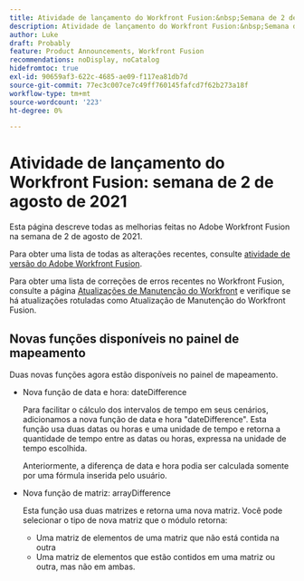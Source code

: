 ```yaml
---
title: Atividade de lançamento do Workfront Fusion:&nbsp;Semana de 2 de agosto de 2021
description: Atividade de lançamento do Workfront Fusion:&nbsp;Semana de 2 de agosto de 2021
author: Luke
draft: Probably
feature: Product Announcements, Workfront Fusion
recommendations: noDisplay, noCatalog
hidefromtoc: true
exl-id: 90659af3-622c-4685-ae09-f117ea81db7d
source-git-commit: 77ec3c007ce7c49ff760145fafcd7f62b273a18f
workflow-type: tm+mt
source-wordcount: '223'
ht-degree: 0%

---
```


# Atividade de lançamento do Workfront Fusion: semana de 2 de agosto de 2021

Esta página descreve todas as melhorias feitas no Adobe Workfront Fusion na semana de 2 de agosto de 2021.

Para obter uma lista de todas as alterações recentes, consulte [atividade de versão do Adobe Workfront Fusion](/help/workfront-fusion/fusion-product-releases/fusion-release-activity.md).

Para obter uma lista de correções de erros recentes no Workfront Fusion, consulte a página [Atualizações de Manutenção do Workfront](https://experienceleague.adobe.com/docs/workfront-known-issues/releases/current-updates.html?lang=pt-BR) e verifique se há atualizações rotuladas como Atualização de Manutenção do Workfront Fusion.


## Novas funções disponíveis no painel de mapeamento

Duas novas funções agora estão disponíveis no painel de mapeamento.

* Nova função de data e hora: dateDifference

  Para facilitar o cálculo dos intervalos de tempo em seus cenários, adicionamos a nova função de data e hora &quot;dateDifference&quot;. Esta função usa duas datas ou horas e uma unidade de tempo e retorna a quantidade de tempo entre as datas ou horas, expressa na unidade de tempo escolhida.

  Anteriormente, a diferença de data e hora podia ser calculada somente por uma fórmula inserida pelo usuário.

* Nova função de matriz: arrayDifference

  Esta função usa duas matrizes e retorna uma nova matriz. Você pode selecionar o tipo de nova matriz que o módulo retorna:

   * Uma matriz de elementos de uma matriz que não está contida na outra
   * Uma matriz de elementos que estão contidos em uma matriz ou outra, mas não em ambas.

